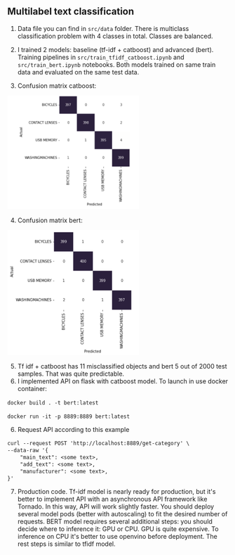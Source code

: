 ## Multilabel text classification

1. Data file you can find in `src/data` folder. There is multiclass classification problem
with 4 classes in total. Classes are balanced.
2. I trained 2 models: baseline (tf-idf + catboost) and advanced (bert). Training pipelines in 
`src/train_tfidf_catboost.ipynb` and `src/train_bert.ipynb` notebooks. 
Both models trained on same train data and evaluated on the same test data.

3. Confusion matrix catboost: 

<img alt="tfidf" src="./tfidf.png" width="300"/>

4. Confusion matrix bert:

<img alt="tfidf" src="./bert.png" width="300"/>

5. Tf idf + catboost has 11 misclassified objects and bert 5 out of 2000 test samples. That was quite predictable.
6. I implemented API on flask with catboost model. To launch in use docker container:

`docker build . -t bert:latest`

`docker run -it -p 8889:8889 bert:latest`

6. Request API according to this example

```
curl --request POST 'http://localhost:8889/get-category' \
--data-raw '{
    "main_text": <some text>,
    "add_text": <some text>,
    "manufacturer": <some text>,
}'
```

7. Production code. 
Tf-idf model is nearly ready for production, but it's better to implement API with an asynchronous API framework like Tornado. In this way, API will work slightly faster. 
You should deploy several model pods (better with autoscaling) to fit the desired number of requests.
BERT model requires several additional steps: you should decide where to inference it: GPU or CPU. GPU is quite expensive. To inference on CPU it's better to use openvino before deployment. The rest steps is similar to tfidf model.
